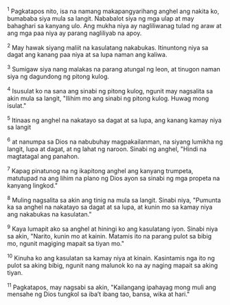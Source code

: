 <sup>1</sup>
Pagkatapos nito, isa na namang makapangyarihang anghel ang nakita ko, bumababa siya mula sa langit. Nababalot siya ng mga ulap at may bahaghari sa kanyang ulo. Ang mukha niya ay nagliliwanag tulad ng araw at ang mga paa niya ay parang nagliliyab na apoy. 

<sup>2</sup>
May hawak siyang maliit na kasulatang nakabukas. Itinuntong niya sa dagat ang kanang paa niya at sa lupa naman ang kaliwa. 

<sup>3</sup>
Sumigaw siya nang malakas na parang atungal ng leon, at tinugon naman siya ng dagundong ng pitong kulog. 

<sup>4</sup>
Isusulat ko na sana ang sinabi ng pitong kulog, ngunit may nagsalita sa akin mula sa langit, "Ilihim mo ang sinabi ng pitong kulog. Huwag mong isulat." 

<sup>5</sup>
Itinaas ng anghel na nakatayo sa dagat at sa lupa, ang kanang kamay niya sa langit 

<sup>6</sup>
at nanumpa sa Dios na nabubuhay magpakailanman, na siyang lumikha ng langit, lupa at dagat, at ng lahat ng naroon. Sinabi ng anghel, "Hindi na magtatagal ang panahon. 

<sup>7</sup>
Kapag pinatunog na ng ikapitong anghel ang kanyang trumpeta, matutupad na ang lihim na plano ng Dios ayon sa sinabi ng mga propeta na kanyang lingkod." 

<sup>8</sup>
Muling nagsalita sa akin ang tinig na mula sa langit. Sinabi niya, "Pumunta ka sa anghel na nakatayo sa dagat at sa lupa, at kunin mo sa kamay niya ang nakabukas na kasulatan." 

<sup>9</sup>
Kaya lumapit ako sa anghel at hiningi ko ang kasulatang iyon. Sinabi niya sa akin, "Narito, kunin mo at kainin. Matamis ito na parang pulot sa bibig mo, ngunit magiging mapait sa tiyan mo." 

<sup>10</sup>
Kinuha ko ang kasulatan sa kamay niya at kinain. Kasintamis nga ito ng pulot sa aking bibig, ngunit nang malunok ko na ay naging mapait sa aking tiyan. 

<sup>11</sup>
Pagkatapos, may nagsabi sa akin, "Kailangang ipahayag mong muli ang mensahe ng Dios tungkol sa ibaʼt ibang tao, bansa, wika at hari."